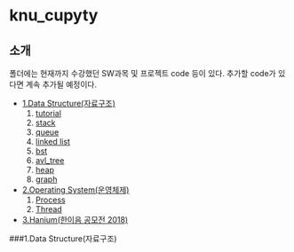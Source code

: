 # knu_cupyty
## 소개
폴더에는 현재까지 수강했던 SW과목 및 프로젝트 code 등이 있다. 추가할 code가 있다면 계속 추가될 예정이다.
<ul>
      <li><a href="#data">1.Data Structure(자료구조)</a>
            <ol>
                  <li type="1"><a href="#tutorial">tutorial</a></li>
                  <li type="1"><a href="#stack">stack</a></li>
                  <li type="1"><a href="#queue">queue</a></li>
                  <li type="1"><a href="#llist">linked list</a></li>
                  <li type="1"><a href="#bst">bst</a></li>
                  <li type="1"><a href="#avl">avl_tree</a></li>
                  <li type="1"><a href="#heap">heap</a></li>
                  <li type="1"><a href="#graph">graph</a></li>
            </ol>
      </li>
      <li><a href="#os">2.Operating System(운영체제)</a>
            <ol>
                  <li type="1"><a href="#process">Process</a></li>
                  <li type="1"><a href="#thread">Thread</a></li>
            </ol>
      </li>
      <li><a href="#hanium">3.Hanium(한이음 공모전 2018)</a></li>
</ul>

###<a id="#data">1.Data Structure(자료구조)</a>
